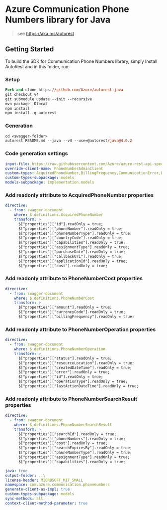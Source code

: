 # Azure Communication Phone Numbers library for Java

> see https://aka.ms/autorest
## Getting Started

To build the SDK for Communication Phone Numbers library, simply Install AutoRest and in this folder, run:

### Setup
```ps
Fork and clone https://github.com/Azure/autorest.java
git checkout v4
git submodule update --init --recursive
mvn package -Dlocal
npm install
npm install -g autorest
```

### Generation
```ps
cd <swagger-folder>
autorest README.md --java --v4 --use=@autorest/java@4.0.2
```

### Code generation settings
``` yaml
input-file: https://raw.githubusercontent.com/Azure/azure-rest-api-specs/37b08248be630e7abece6a4baac27f44d607b0ba/specification/communication/data-plane/Microsoft.CommunicationServicesAdministration/stable/2021-03-07/phonenumbers.json
override-client-name: PhoneNumberAdminClient
custom-types: AcquiredPhoneNumber,BillingFrequency,CommunicationError,PhoneNumberOperation,PhoneNumberOperationStatus,PhoneNumberOperationStatusCodes,PhoneNumberOperationType,PhoneNumberUpdateRequest,PhoneNumberAssignmentType,PhoneNumberCapabilities,PhoneNumberCapabilitiesRequest,PhoneNumberCapabilityValue,PhoneNumberCost,PhoneNumberSearchRequest,PhoneNumberSearchResult,PhoneNumberType
custom-types-subpackage: models
models-subpackage: implementation.models
```

### Add readonly attribute to AcquiredPhoneNumber properties
```yaml
directive:
  - from: swagger-document
    where: $.definitions.AcquiredPhoneNumber
    transform: >
      $["properties"]["id"].readOnly = true;
      $["properties"]["phoneNumber"].readOnly = true;
      $["properties"]["phoneNumberType"].readOnly = true;
      $["properties"]["countryCode"].readOnly = true;
      $["properties"]["capabilities"].readOnly = true;
      $["properties"]["assignmentType"].readOnly = true;
      $["properties"]["purchaseDate"].readOnly = true;
      $["properties"]["callbackUri"].readOnly = true;
      $["properties"]["applicationId"].readOnly = true;
      $["properties"]["cost"].readOnly = true;
```

### Add readonly attribute to PhoneNumberCost properties
```yaml
directive:
  - from: swagger-document
    where: $.definitions.PhoneNumberCost
    transform: >
      $["properties"]["amount"].readOnly = true;
      $["properties"]["currencyCode"].readOnly = true;
      $["properties"]["billingFrequency"].readOnly = true;
```

### Add readonly attribute to PhoneNumberOperation properties
```yaml $(java)
directive:
  - from: swagger-document
    where: $.definitions.PhoneNumberOperation
    transform: >
      $["properties"]["status"].readOnly = true;
      $["properties"]["resourceLocation"].readOnly = true;
      $["properties"]["createdDateTime"].readOnly = true;
      $["properties"]["error"].readOnly = true;
      $["properties"]["id"].readOnly = true;
      $["properties"]["operationType"].readOnly = true;
      $["properties"]["lastActionDateTime"].readOnly = true;
```

### Add readonly attribute to PhoneNumberSearchResult properties
```yaml
directive:
  - from: swagger-document
    where: $.definitions.PhoneNumberSearchResult
    transform: >
      $["properties"]["searchId"].readOnly = true;
      $["properties"]["phoneNumbers"].readOnly = true;
      $["properties"]["cost"].readOnly = true;
      $["properties"]["searchExpiresBy"].readOnly = true;
      $["properties"]["phoneNumberType"].readOnly = true;
      $["properties"]["assignmentType"].readOnly = true;
      $["properties"]["capabilities"].readOnly = true;
```

``` yaml
java: true
output-folder: ..\
license-header: MICROSOFT_MIT_SMALL
namespace: com.azure.communication.phonenumbers
generate-client-as-impl: true
custom-types-subpackage: models
sync-methods: all
context-client-method-parameter: true
```
